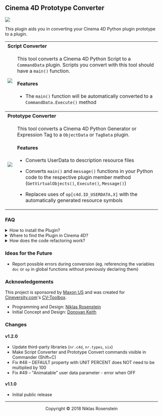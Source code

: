 ## Cinema 4D Prototype Converter

![](https://img.shields.io/badge/License-MIT-yellow.svg)

This plugin aids you in converting your Cinema 4D Python plugin prototype
to a plugin.

<table>
  <tr>
    <th colspan="2" align="left">Script Converter</th>
  </tr>
  <tr>
    <td><img src="https://i.imgur.com/RqgwueB.png" width="auto"></td>
    <td>

This tool converts a Cinema 4D Python Script to a `CommandData` plugin.
Scripts you convert with this tool should have a `main()` function.

#### Features

* The `main()` function will be automatically converted to a
  `CommandData.Execute()` method

    </td>
  </tr>
  <tr>
    <th colspan="2" align="left">Prototype Converter</th>
  </tr>
  <tr>
    <td><img src="https://i.imgur.com/GEdBq6Z.png" width="auto"></td>
    <td>

This tool converts a Cinema 4D Python Generator or Expression Tag to a
`ObjectData` or `TagData` plugin.

#### Features

* Converts UserData to description resource files
* Converts `main()` and `message()` functions in your Python code to the
  respective plugin member method (`GetVirtualObjects()`, `Execute()`, `Message()`)
* Replaces uses of `op[c4d.ID_USERDATA,X]` with the automatically generated
  resource symbols

    </td>
  </tr>
</table>

### FAQ

<details><summary>How to install the Plugin?</summary>

> Downloading the source code from GitHub is not sufficient as it will not
> include Git submodules. Check the [Releases][] page to find the latest
> downloadable release or use a Git client to clone the repository recursively
> into your Cinema 4D plugins directory.

</details>

<details><summary>Where to find the Plugin in Cinema 4D?</summary>

> After you have installed the plugin, you can find it in the Cinema 4D
> Script menu.
> 
> ![](https://i.imgur.com/lgRnazt.png)

</details>

<details><summary>How does the code refactoring work?</summary>

> We use the `lib2to3` module from the Python standard library to parse and
> transform your code so that it (somewhat) matches the way it needs to be
> for Python plugins and to adjust the indentation.

</details>

### Ideas for the Future

* Report possible errors during conversion (eg. referencing the variables
  `doc` or `op` in global functions without previously declaring them)

### Acknowledgements

This project is sponsored by [Maxon US](https://www.maxon.net/en-us/) and was
created for [Cineversity.com](https://www.cineversity.com/)'s
[CV-Toolbox](https://www.cineversity.com/vidplaytut/cv_toolbox).

- Programming and Design: [Niklas Rosenstein](https://www.niklasrosenstein.com/)
- Initial Concept and Design: [Donovan Keith](https://www.donovankeith.com)

### Changes

#### v1.2.0

* Update third-party libraries (`nr.c4d`, `nr.types`, `six`)
* Make Script Converter and Prototype Convert commands visible in Commander (Shift+C)
* Fix #48 &ndash; DEFAULT property with UNIT PERCENT does NOT need to be multiplied by 100
* Fix #49 &ndash; "Animatable" user data parameter - error when OFF


#### v1.1.0

* Initial public release

---

<p align="center">Copyright &copy 2018 Niklas Rosenstein</p>
